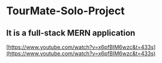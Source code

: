 # TourMate-Solo-Project

## It is a full-stack MERN  application
[https://www.youtube.com/watch?v=x6pfBIM6wzc&t=433s](https://www.youtube.com/watch?v=x6pfBIM6wzc&t=433s)
 
